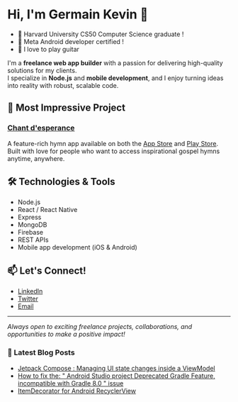 # Hi, I'm Germain Kevin 👋
- 🌱 Harvard University CS50 Computer Science graduate !
- 🔭 Meta Android developer certified !
- 🎸 I love to play guitar

I'm a **freelance web app builder** with a passion for delivering high-quality solutions for my clients.  
I specialize in **Node.js** and **mobile development**, and I enjoy turning ideas into reality with robust, scalable code.

## 🚀 Most Impressive Project

### [Chant d'esperance](https://apps.apple.com/us/app/chant-desp%C3%A9rance/id6502008349)  
A feature-rich hymn app available on both the [App Store](https://apps.apple.com/us/app/chant-desp%C3%A9rance/id6502008349) and [Play Store](https://play.google.com/store/apps/dev?id=7257381827090518863).  
Built with love for people who want to access inspirational gospel hymns anytime, anywhere.

## 🛠️ Technologies & Tools

- Node.js
- React / React Native
- Express
- MongoDB
- Firebase
- REST APIs
- Mobile app development (iOS & Android)

## 📫 Let's Connect!

- [LinkedIn](https://www.linkedin.com/in/gkevincodes/)
- [Twitter](https://twitter.com/kevincodes_)
- [Email](mailto:germainkevinbusiness@gmail.com)

---

_Always open to exciting freelance projects, collaborations, and opportunities to make a positive impact!_

### 📕 Latest Blog Posts

<!-- BLOG-POST-LIST:START -->
- [Jetpack Compose : Managing UI state changes inside a ViewModel](https://germainkevin.hashnode.dev/jetpack-compose-managing-ui-state-changes-in-our-viewmodel)
- [How to fix the: " Android Studio project Deprecated Gradle Feature, incompatible with Gradle 8.0 " issue](https://germainkevin.hashnode.dev/android-studio-deprecated-gradle-feature-for-gradle-8-dot-0-fix)
- [ItemDecorator for Android RecyclerView](https://germainkevin.hashnode.dev/itemdecorator-for-android-recyclerview)
<!-- BLOG-POST-LIST:END -->
